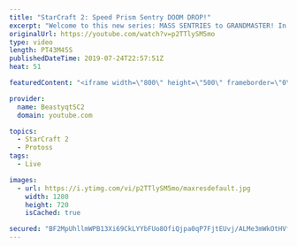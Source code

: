 ```yaml
---
title: "StarCraft 2: Speed Prism Sentry DOOM DROP!"
excerpt: "Welcome to this new series: MASS SENTRIES to GRANDMASTER! In this series, we will see how far I can get by playing ONLY Sentries on the ladder in ALL Protoss matchups!  Yet more Mass Sentry games in all three Protoss matchups! The first opponent has some thoughts on this playstyle...  Feel free to let"
originalUrl: https://youtube.com/watch?v=p2TTlySM5mo
type: video
length: PT43M45S
publishedDateTime: 2019-07-24T22:57:51Z
heat: 51

featuredContent: "<iframe width=\"800\" height=\"500\" frameborder=\"0\" src=\"https://www.youtube.com/embed/p2TTlySM5mo\" allow=\"accelerometer; autoplay; encrypted-media; gyroscope; picture-in-picture\" allowfullscreen></iframe>"

provider:
  name: BeastyqtSC2
  domain: youtube.com

topics:
  - StarCraft 2
  - Protoss
tags:
  - Live

images:
  - url: https://i.ytimg.com/vi/p2TTlySM5mo/maxresdefault.jpg
    width: 1280
    height: 720
    isCached: true

secured: "BF2MpUhllmWPB13Xi69CkLYYbFUo8OfiQjpa0qP7FjtEUvj/ALMe3mWkOtHVfXZr4vFAccbOBSfwFp6ecONPfnRDd+bOBBsRb+z0HQW1CIfQdjyZZTe4F/3O2VOxe4XAAVxzSL5odNlHKwsqVFfVtMk+yGMXiE9YR7ZYiWz1ShSBrJtjQ/NlnVCPHDv2HwrwSzHkcnn6r7n7Ryc6WBC+uVvePPHmz5F6XKVJNAcfRo1Oc1bwDvSRdJEfMc8lXFDAc8eLzMD9kfQiWv3rq+7ZQz+Yw6VexnqNrvg6W3B5QeDPSPb+ukMOSqmxwvOWCp5Yxv4I+4rAinLbdZi1SPW87Bz2XGiZ9oI5T6wkIMZIvvsfcOnvx/AVY1C2LMv02DJ2jL2cYsAskHhz7pZwXPaYx+KTvGRWKF0xncMSHFPilxg=;lbYKxQjOi3dQZxL9Lkl5PQ=="
---
```


